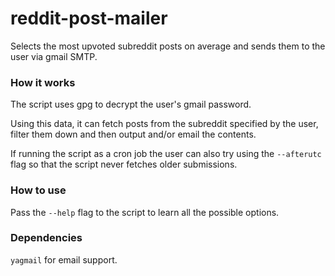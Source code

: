 # reddit-post-mailer
Selects the most upvoted subreddit posts on average and sends them to the user via gmail SMTP.

### How it works

The script uses gpg to decrypt the user's gmail password.

Using this data, it can fetch posts from the subreddit specified by the user, filter them down and then output and/or email the contents.

If running the script as a cron job the user can also try using the `--afterutc` flag so that the script never fetches older submissions.

### How to use

Pass the `--help` flag to the script to learn all the possible options.

### Dependencies

`yagmail` for email support.
